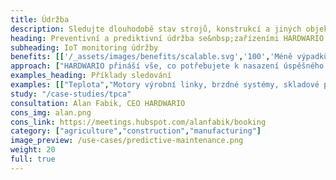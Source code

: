 ```yaml
---
title: Údržba
description: Sledujte dlouhodobě stav strojů, konstrukcí a jiných objektů. Předejděte zastavení výroby, zřícení konstrukce a dalším problémům.
heading: Preventivní a prediktivní údržba se&nbsp;zařízeními HARDWARIO
subheading: IoT monitoring údržby
benefits: [['/_assets/images/benefits/scalable.svg','100','Méně výpadků','Kontinuální monitoring včas odhalí rizikové situace a předchází neočekávaným výpadkům.'],['/_assets/images/benefits/document.svg','100','Nížší náklady údržby','Preventivní a prediktivní údržba přináší dlouhodobě nižší náklady než omezení a výpadky provozu.'],['/_assets/images/benefits/implementation.svg','100','100% přehled o provozu','24/7 přehled o provozu a stavu sledovaného prostředí, strojů, zařízení a konstrukcí.']]
approach: ["HARDWARIO přináší vše, co potřebujete k nasazení úspěšného projektu IoT monitoringu údržby - od zařízení po cloudové prostředí a API.","Naše nabídka produktů a služeb zahrnuje IoT zařízení a senzory, jednoduše připojitelné odkukoliv k internetu prostřednictvím LPWAN sítí, konektivitu, cloudové prostředí pro správu zařízení a&nbsp;API pro integraci s dalšími systémy."]
examples_heading: Příklady sledování
examples: [["Teplota","Motory výrobní linky, brzdné systémy, skladové prostory"],["Pulsy","Měření spotřeby elektrické energie, vody, vzduchu a dalších"],["Rotace"],["Vzdálenost","Výška hladiny jímek a sil"],["Vibrace, otřes a náklon","Mosty, ocelové konstrukce, střechy, stroje"]]
study: "/case-studies/tpca"
consultation: Alan Fabik, CEO HARDWARIO
cons_img: alan.png
cons_link: https://meetings.hubspot.com/alanfabik/booking
category: ["agriculture","construction","manufacturing"]
image_preview: /use-cases/predictive-maintenance.png
weight: 20
full: true
---
```

